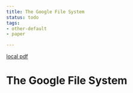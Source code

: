 ```yaml
---
title: The Google File System
status: todo
tags:
- other-default
- paper

---
```


[local pdf](../../../pdfs/The%20Google%20File%20System.pdf)

# The Google File System
